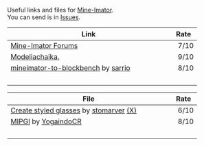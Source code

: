 Useful links and files for [Mine-Imator](https://www.mineimator.com/).\
You can send is in [Issues](https://github.com/stomarver/imator-trashbin/issues).

   

|     Link      |     Rate      |
| ------------- | ------------- |
| [Mine-Imator Forums](https://mineimatorforums.com/) |  7/10 |
| [Modeliachaika.](https://modeliachaika.blogspot.com/) |  9/10 |
| [mineimator-to-blockbench](https://github.com/sarr-io/mineimator-to-blockbench) by [sarrio](https://github.com/sarr-io) |  8/10 |
|                                    |   |


|     File      |     Rate      |
| ------------- | ------------- |
| [Create styled glasses](https://github.com/stomarver/imator-trashbin/blob/main/glasses.zip) by [stomarver](https://github.com/stomarver) [(X)](https://x.com/stomarver) |  6/10 |
| [MIPGI](https://github.com/stomarver/imator-trashbin/blob/main/MIPGI%200_1.html) by [YogaindoCR](https://yogaindocr.itch.io/) |  8/10 |
|                                    |   |
